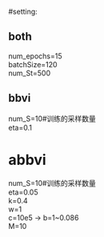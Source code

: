 #setting:  
## both  
num_epochs=15  
batchSize=120  
num_St=500  

  
## bbvi  
num_S=10#训练的采样数量  
eta=0.1  
  

# abbvi  
num_S=10#训练的采样数量  
eta=0.05  
k=0.4  
w=1  
c=10e5 -> b=1~0.086  
M=10  

